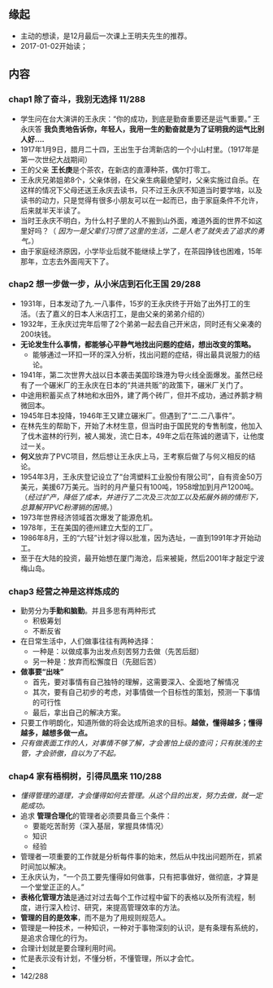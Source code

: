 ##  缘起
+ 主动的想读，是12月最后一次课上王明夫先生的推荐。
+ 2017-01-02开始读；

##  内容
###  chap1 除了奋斗，我别无选择  11/288
+ 学生问在台大演讲的王永庆：“你的成功，到底是勤奋重要还是运气重要。” 王永庆答 **我负责地告诉你，年轻人，我用一生的勤奋就是为了证明我的运气比别人好....**
+ 1917年1月9日，腊月二十四，王出生于台湾新店的一个小山村里。（1917年是第一次世纪大战期间）
+ 王的父亲 **王长庚**是个茶农，在新店的直潭种茶，偶尔打零工。
+ 王永庆兄弟姐弟8个，父亲体弱，在父亲生病最绝望时，父亲实施过自杀。在这样的情况下父母还送王永庆去读书，只不过王永庆不知道当时要学啥，以及读书的动力，只是觉得有很多小朋友可以在一起而已，由于家庭条件不允许，后来就半天半读了。
+ 当时王永庆不明白，为什么村子里的人不搬到山外面，难道外面的世界不如这里好吗？（ *因为一是父辈们习惯了这里的生活，二是人老了就失去了追求的勇气。*）
+ 由于家庭经济原因，小学毕业后就不能继续上学了，在茶园挣钱也困难，15年那年，立志去外面闯天下了。

###  chap2 想一步做一步，从小米店到石化王国  29/288
+ 1931年，日本发动了九.一八事件，15岁的王永庆终于开始了出外打工的生活。（去了嘉义的日本人米店打工，是由父亲的弟弟介绍的）
+ 1932年，王永庆过完年后带了2个弟弟一起去自己开米店，同时还有父亲凑的200块钱。
+ **无论发生什么事情，都能够心平静气地找出问题的症结，想出改变的策略。**
	+ 能够通过一环扣一环的深入分析，找出问题的症结，得出最具说服力的结论。
+ 1941年，第二次世界大战以日本袭击美国珍珠港为导火线全面爆发。虽然已经有了一个碾米厂的王永庆在日本的“共进共贩”的政策下，碾米厂关门了。
+ 中途用积蓄买点了林地和水田外，建了两个砖厂，但并不成功，通过养鹅才稍微回本。
+ 1945年日本投降，1946年王又建立碾米厂。但遇到了“二.二八事件”。
+ 在林先生的帮助下，开始了木材生意，但当时由于国民党的专售制度，他加入了伐木盗林的行列，被人揭发，流亡日本，49年之后在陈诚的邀请下，让他度过一关。
+ **何义**放弃了PVC项目，然后想让王永庆上马，王考察后做了与何义相反的结论。
+ 1954年3月，王永庆登记设立了“台湾塑料工业股份有限公司”，自有资金50万美元，美援67万美元。当时的月产量只有100吨，1958增加到月产1200吨。（*经过扩产，降低了成本，并进行了二次及三次加工以及拓展外销的情形下，总算解开PVC粉滞销的困境。*）
+ 1973年世界经济领域首次爆发了能源危机。
+ 1978年，王在美国的德州建立大型的工厂。
+ 1986年8月，王的“六轻”计划才得以批准，因为选址，一直到1991年才开始动工。
+ 至于在大陆的投资，最开始想在厦门海沧，后来被毙，然后2001年才敲定宁波梅山岛。

###  chap3 经营之神是这样炼成的
+ 勤劳分为**手勤和脑勤**。并且多思有两种形式
	+ 积极筹划
	+ 不断反省
+ 在日常生活中，人们做事往往有两种选择：
	+ 一种是：以做成事为出发点刻苦努力去做（先苦后甜）
	+ 另一种是：放弃而松懈度日（先甜后苦）
+ **做事要“出味”**
	+ 首先，要对事情有自己独特的理解，这需要深入、全面地了解情况
	+ 其次，要有自己初步的考虑，对事情做一个目标性的策划，预测一下事情的可行性
	+ 最后，拿出自己的解决方案。
+ 只要工作明朗化，知道所做的将会达成所追求的目标。**越做，懂得越多；懂得越多，越想多做一点。**
+ *只有做表面工作的人，对事情不够了解，才会害怕上级的查问；只有肤浅的主管，才会骄傲，自以为了不起。*

###  chap4 家有梧桐树，引得凤凰来 110/288
+ *懂得管理的道理，才会懂得如何去管理。从这个目的出发，努力去做，就一定能成功。*
+ 追求 **管理合理化**的管理者必须要具备三个条件：
	+ 要能吃苦耐劳（深入基层，掌握具体情况）
	+ 知识
	+ 经验
+ 管理者一项重要的工作就是分析每件事的始末，然后从中找出问题所在，抓紧时间加以解决。
+ 王永庆认为，“一个员工要先懂得如何做事，只有把事做好，做彻底，才算是一个堂堂正正的人。”
+ **表格化管理方法**是通过对过去每个工作过程中留下的表格以及所有流程，制度，进行深入检讨、研究，来提高管理效率的方法。
+ **管理的目的是效率**，而不是为了用规则规范人。
+ 管理是一种技术，一种知识，一种对于事物深刻的认识，是有条理有系统的，是追求合理化的行为。
+ 合理计划就是要合理利用时间。
+ 忙是表示没有计划，不懂分析，不懂管理，所以才会忙。
+ 
+ 142/288